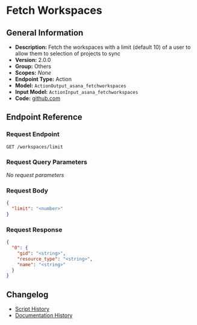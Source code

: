 <!-- BEGIN GENERATED CONTENT -->
# Fetch Workspaces

## General Information

- **Description:** Fetch the workspaces with a limit (default 10) of a user to allow them to selection of projects to sync
- **Version:** 2.0.0
- **Group:** Others
- **Scopes:** _None_
- **Endpoint Type:** Action
- **Model:** `ActionOutput_asana_fetchworkspaces`
- **Input Model:** `ActionInput_asana_fetchworkspaces`
- **Code:** [github.com](https://github.com/NangoHQ/integration-templates/tree/main/integrations/asana/actions/fetch-workspaces.ts)


## Endpoint Reference

### Request Endpoint

`GET /workspaces/limit`

### Request Query Parameters

_No request parameters_

### Request Body

```json
{
  "limit": "<number>"
}
```

### Request Response

```json
{
  "0": {
    "gid": "<string>",
    "resource_type": "<string>",
    "name": "<string>"
  }
}
```

## Changelog

- [Script History](https://github.com/NangoHQ/integration-templates/commits/main/integrations/asana/actions/fetch-workspaces.ts)
- [Documentation History](https://github.com/NangoHQ/integration-templates/commits/main/integrations/asana/actions/fetch-workspaces.md)

<!-- END  GENERATED CONTENT -->

